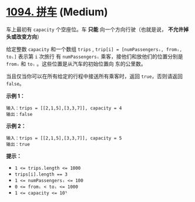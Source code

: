 # [1094. 拼车][link] (Medium)

[link]: https://leetcode.cn/problems/car-pooling/

车上最初有 `capacity` 个空座位。车 **只能** 向一个方向行驶（也就是说， **不允许掉头或改变方向**）

给定整数 `capacity` 和一个数组 `trips` ,  `trip[i] = [numPassengersᵢ, fromᵢ, toᵢ]` 表示第 `i` 次旅行
有 `numPassengersᵢ` 乘客，接他们和放他们的位置分别是 `fromᵢ` 和 `toᵢ` 。这些位置是从汽车的初始位置向
东的公里数。

当且仅当你可以在所有给定的行程中接送所有乘客时，返回 `true`，否则请返回 `false`。

**示例 1：**

```
输入：trips = [[2,1,5],[3,3,7]], capacity = 4
输出：false

```

**示例 2：**

```
输入：trips = [[2,1,5],[3,3,7]], capacity = 5
输出：true

```

**提示：**

- `1 <= trips.length <= 1000`
- `trips[i].length == 3`
- `1 <= numPassengersᵢ <= 100`
- `0 <= fromᵢ < toᵢ <= 1000`
- `1 <= capacity <= 10⁵`
